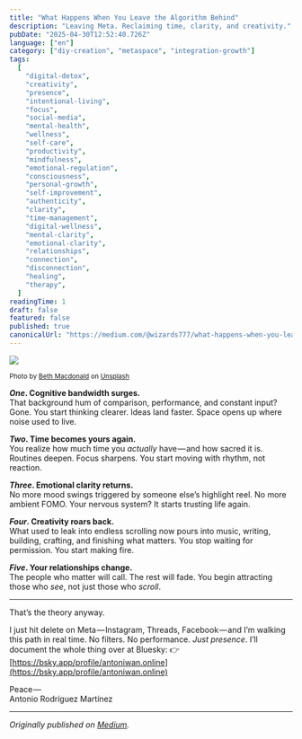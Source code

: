 ```yaml
---
title: "What Happens When You Leave the Algorithm Behind"
description: "Leaving Meta. Reclaiming time, clarity, and creativity."
pubDate: "2025-04-30T12:52:40.726Z"
language: ["en"]
category: ["diy-creation", "metaspace", "integration-growth"]
tags:
  [
    "digital-detox",
    "creativity",
    "presence",
    "intentional-living",
    "focus",
    "social-media",
    "mental-health",
    "wellness",
    "self-care",
    "productivity",
    "mindfulness",
    "emotional-regulation",
    "consciousness",
    "personal-growth",
    "self-improvement",
    "authenticity",
    "clarity",
    "time-management",
    "digital-wellness",
    "mental-clarity",
    "emotional-clarity",
    "relationships",
    "connection",
    "disconnection",
    "healing",
    "therapy",
  ]
readingTime: 1
draft: false
featured: false
published: true
canonicalUrl: "https://medium.com/@wizards777/what-happens-when-you-leave-the-algorithm-behind-4b606eb54cc0"
---
```


![](https://cdn-images-1.medium.com/max/2560/0*WZdrSeBiQJUenlXR)

<small>Photo by [Beth Macdonald](https://unsplash.com/@elsbethcat?utm_source=medium&utm_medium=referral) on [Unsplash](https://unsplash.com?utm_source=medium&utm_medium=referral)</small>

**_One_. Cognitive bandwidth surges.**<br> That background hum of comparison, performance, and constant input? Gone. You start thinking clearer. Ideas land faster. Space opens up where noise used to live.

**_Two_. Time becomes yours again.**<br> You realize how much time you _actually_ have — and how sacred it is. Routines deepen. Focus sharpens. You start moving with rhythm, not reaction.

**_Three_. Emotional clarity returns.**<br> No more mood swings triggered by someone else’s highlight reel. No more ambient FOMO. Your nervous system? It starts trusting life again.

**_Four_. Creativity roars back.**<br> What used to leak into endless scrolling now pours into music, writing, building, crafting, and finishing what matters. You stop waiting for permission. You start making fire.

**_Five_. Your relationships change.**<br> The people who matter will call. The rest will fade. You begin attracting those who _see_, not just those who _scroll_.

<hr class="section-divider">That’s the theory anyway.

I just hit delete on Meta — Instagram, Threads, Facebook — and I’m walking this path in real time. No filters. No performance. _Just presence_. I’ll document the whole thing over at Bluesky: 👉 [https://bsky.app/profile/antoniwan.online](https://bsky.app/profile/antoniwan.online)

Peace — <br> Antonio Rodríguez Martínez

---

_Originally published on [Medium](https://medium.com/@wizards777/what-happens-when-you-leave-the-algorithm-behind-4b606eb54cc0)._
